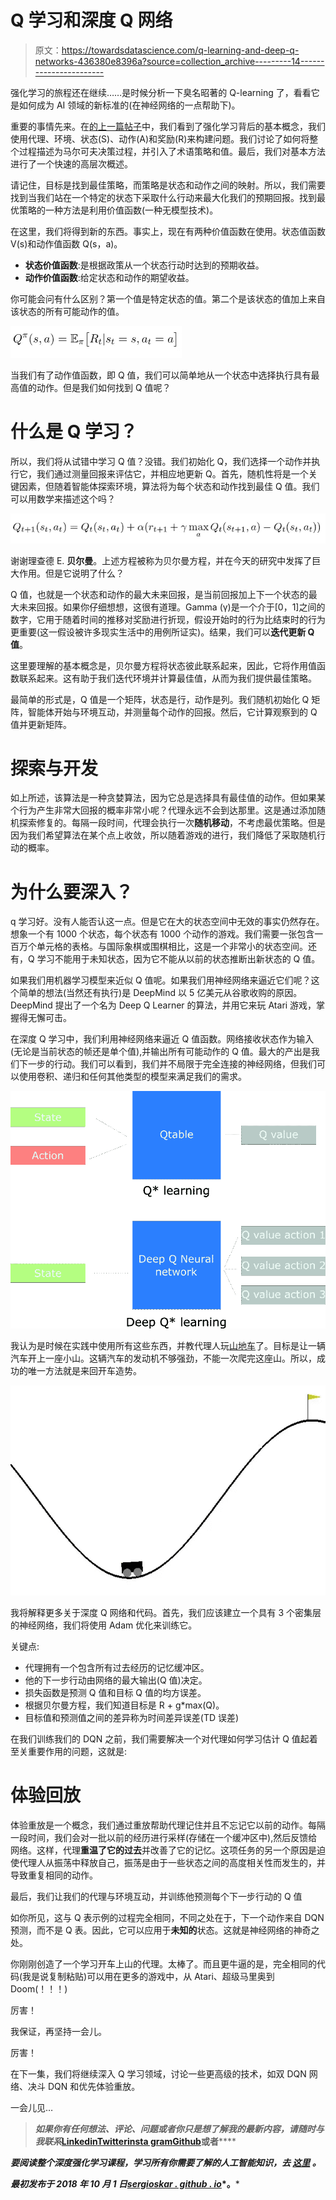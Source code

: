 # Q 学习和深度 Q 网络

> 原文：<https://towardsdatascience.com/q-learning-and-deep-q-networks-436380e8396a?source=collection_archive---------14----------------------->

强化学习的旅程还在继续……是时候分析一下臭名昭著的 Q-learning 了，看看它是如何成为 AI 领域的新标准的(在神经网络的一点帮助下)。

重要的事情先来。在[的上一篇帖子](/the-secrets-behind-reinforcement-learning-25b87befb2d3)中，我们看到了强化学习背后的基本概念，我们使用代理、环境、状态(S)、动作(A)和奖励(R)来构建问题。我们讨论了如何将整个过程描述为马尔可夫决策过程，并引入了术语策略和值。最后，我们对基本方法进行了一个快速的高层次概述。

请记住，目标是找到最佳策略，而策略是状态和动作之间的映射。所以，我们需要找到当我们站在一个特定的状态下采取什么行动来最大化我们的预期回报。找到最优策略的一种方法是利用价值函数(一种无模型技术)。

在这里，我们将得到新的东西。事实上，现在有两种价值函数在使用。状态值函数 V(s)和动作值函数 Q(s，a)。

*   **状态价值函数**:是根据政策从一个状态行动时达到的预期收益。
*   **动作价值函数**:给定状态和动作的期望收益。

你可能会问有什么区别？第一个值是特定状态的值。第二个是该状态的值加上来自该状态的所有可能动作的值。

![](img/4c5cf427a4287bcca1368a3227ee6648.png)

当我们有了动作值函数，即 Q 值，我们可以简单地从一个状态中选择执行具有最高值的动作。但是我们如何找到 Q 值呢？

# 什么是 Q 学习？

所以，我们将从试错中学习 Q 值？没错。我们初始化 Q，我们选择一个动作并执行它，我们通过测量回报来评估它，并相应地更新 Q。首先，随机性将是一个关键因素，但随着智能体探索环境，算法将为每个状态和动作找到最佳 Q 值。我们可以用数学来描述这个吗？

![](img/3ee6c1aae65397ee78f6fbf4fa36557e.png)

谢谢理查德 E. **贝尔曼**。上述方程被称为贝尔曼方程，并在今天的研究中发挥了巨大作用。但是它说明了什么？

Q 值，也就是一个状态和动作的最大未来回报，是当前回报加上下一个状态的最大未来回报。如果你仔细想想，这很有道理。Gamma (γ)是一个介于[0，1]之间的数字，它用于随着时间的推移对奖励进行折现，假设开始时的行为比结束时的行为更重要(这一假设被许多现实生活中的用例所证实)。结果，我们可以**迭代更新 Q 值**。

这里要理解的基本概念是，贝尔曼方程将状态彼此联系起来，因此，它将作用值函数联系起来。这有助于我们迭代环境并计算最佳值，从而为我们提供最佳策略。

最简单的形式是，Q 值是一个矩阵，状态是行，动作是列。我们随机初始化 Q 矩阵，智能体开始与环境互动，并测量每个动作的回报。然后，它计算观察到的 Q 值并更新矩阵。

# 探索与开发

如上所述，该算法是一种贪婪算法，因为它总是选择具有最佳值的动作。但如果某个行为产生非常大回报的概率非常小呢？代理永远不会到达那里。这是通过添加随机探索修复的。每隔一段时间，代理会执行一次**随机移动**，不考虑最优策略。但是因为我们希望算法在某个点上收敛，所以随着游戏的进行，我们降低了采取随机行动的概率。

# 为什么要深入？

q 学习好。没有人能否认这一点。但是它在大的状态空间中无效的事实仍然存在。想象一个有 1000 个状态，每个状态有 1000 个动作的游戏。我们需要一张包含一百万个单元格的表格。与国际象棋或围棋相比，这是一个非常小的状态空间。还有，Q 学习不能用于未知状态，因为它不能从以前的状态推断出新状态的 Q 值。

如果我们用机器学习模型来近似 Q 值呢。如果我们用神经网络来逼近它们呢？这个简单的想法(当然还有执行)是 DeepMind 以 5 亿美元从谷歌收购的原因。DeepMind 提出了一个名为 Deep Q Learner 的算法，并用它来玩 Atari 游戏，掌握得无懈可击。

在深度 Q 学习中，我们利用神经网络来逼近 Q 值函数。网络接收状态作为输入(无论是当前状态的帧还是单个值),并输出所有可能动作的 Q 值。最大的产出是我们下一步的行动。我们可以看到，我们并不局限于完全连接的神经网络，但我们可以使用卷积、递归和任何其他类型的模型来满足我们的需求。

![](img/e682545a12cdadff8cf3c705d72fa59b.png)

我认为是时候在实践中使用所有这些东西，并教代理人玩[山地车](https://gym.openai.com/envs/MountainCar-v0/)了。目标是让一辆汽车开上一座小山。这辆汽车的发动机不够强劲，不能一次爬完这座山。所以，成功的唯一方法就是来回开车造势。

![](img/3e76e62ba436ac812e4eb6c0e5af9cb4.png)

我将解释更多关于深度 Q 网络和代码。首先，我们应该建立一个具有 3 个密集层的神经网络，我们将使用 Adam 优化来训练它。

关键点:

*   代理拥有一个包含所有过去经历的记忆缓冲区。
*   他的下一步行动由网络的最大输出(Q 值)决定。
*   损失函数是预测 Q 值和目标 Q 值的均方误差。
*   根据贝尔曼方程，我们知道目标是 R + g*max(Q)。
*   目标值和预测值之间的差异称为时间差异误差(TD 误差)

在我们训练我们的 DQN 之前，我们需要解决一个对代理如何学习估计 Q 值起着至关重要作用的问题，这就是:

# 体验回放

体验重放是一个概念，我们通过重放帮助代理记住并且不忘记它以前的动作。每隔一段时间，我们会对一批以前的经历进行采样(存储在一个缓冲区中),然后反馈给网络。这样，代理**重温了它的过去**并改善了它的记忆。这项任务的另一个原因是迫使代理人从振荡中释放自己，振荡是由于一些状态之间的高度相关性而发生的，并导致重复相同的动作。

最后，我们让我们的代理与环境互动，并训练他预测每个下一步行动的 Q 值

如你所见，这与 Q 表示例的过程完全相同，不同之处在于，下一个动作来自 DQN 预测，而不是 Q 表。因此，它可以应用于**未知的**状态。这就是神经网络的神奇之处。

你刚刚创造了一个学习开车上山的代理。太棒了。而且更牛逼的是，完全相同的代码(我是说复制粘贴)可以用在更多的游戏中，从 Atari、超级马里奥到 Doom(！！！)

厉害！

我保证，再坚持一会儿。

厉害！

在下一集，我们将继续深入 Q 学习领域，讨论一些更高级的技术，如双 DQN 网络、决斗 DQN 和优先体验重放。

一会儿见…

> ***如果你有任何想法、评论、问题或者你只是想了解我的最新内容，请随时与我联系***[**Linkedin**](https://www.linkedin.com/in/sergios-karagiannakos/)**[**Twitter**](https://twitter.com/KarSergios)**[**insta gram**](https://www.instagram.com/sergios_krg/)**[**Github**](https://github.com/SergiosKar)**或者********

*****要阅读整个深度强化学习课程，学习所有你需要了解的人工智能知识，去* [*这里*](https://medium.com/@SergiosKar/deep-reinforcement-learning-course-baa50d3daa62) *。*****

*****最初发布于 2018 年 10 月 1 日*[*sergioskar . github . io*](https://sergioskar.github.io/Deep_Q_Learning/)*。*****